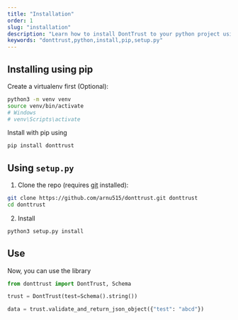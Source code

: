 ```yaml
---
title: "Installation"
order: 1
slug: "installation"
description: "Learn how to install DontTrust to your python project using either pip or setup.py"
keywords: "donttrust,python,install,pip,setup.py"
---
```


## Installing using pip

Create a virtualenv first (Optional):

```sh
python3 -m venv venv
source venv/bin/activate
# Windows
# venv\Scripts\activate
```

Install with pip using

```sh
pip install donttrust
```

## Using `setup.py`

1. Clone the repo (requires [git](https://git-scm.com) installed):

```sh
git clone https://github.com/arnu515/donttrust.git donttrust
cd donttrust
```

2. Install

```sh
python3 setup.py install
```

## Use

Now, you can use the library

```python
from donttrust import DontTrust, Schema

trust = DontTrust(test=Schema().string())

data = trust.validate_and_return_json_object({"test": "abcd"})
```
